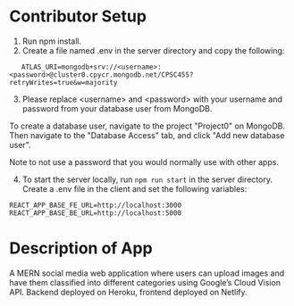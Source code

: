 # Contributor Setup

1. Run npm install.
2. Create a file named .env in the server directory and copy the following:

```
   ATLAS_URI=mongodb+srv://<username>:<password>@cluster0.cpycr.mongodb.net/CPSC455?retryWrites=true&w=majority
```
3. Please replace \<username> and \<password> with your username and password from your database user from MongoDB.

To create a database user, navigate to the project "Project0" on MongoDB. Then navigate to the "Database Access" tab, and click "Add new database user".

Note to not use a password that you would normally use with other apps.

4. To start the server locally, run ```npm run start``` in the server directory. Create a .env file in the client and set the following variables:
```
REACT_APP_BASE_FE_URL=http://localhost:3000
REACT_APP_BASE_BE_URL=http://localhost:5000
```

# Description of App

A MERN social media web application where users can upload images and have them classified into different categories using Google’s Cloud Vision API. Backend deployed on Heroku, frontend deployed on Netlify.  


